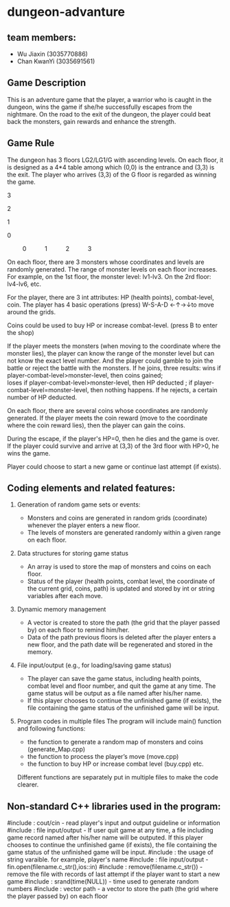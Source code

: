 # dungeon-advanture
## team members:
- Wu Jiaxin (3035770886)
- Chan KwanYi (3035691561)
## Game Description
This is an adventure game that the player, a warrior who is caught in the dungeon, wins the game if she/he successfully escapes from the nightmare. On the road to the exit of the dungeon, the player could beat back the monsters, gain rewards and enhance the strength. 

## Game Rule 
The dungeon has 3 floors LG2/LG1/G with ascending levels. On each floor, it is designed as a 4*4 table among which (0,0) is the entrance and (3,3) is the exit. The player who arrives (3,3) of the G floor is regarded as winning the game.

3

2

1

0

`     `0`      `1`      `2`      `3

On each floor, there are 3 monsters whose coordinates and levels are randomly generated. The range of monster levels on each floor increases. For example, on the 1st floor, the monster level: lv1-lv3. On the 2rd floor: lv4-lv6, etc.

For the player, there are 3 int attributes: HP (health points), combat-level, coin.
The player has 4 basic operations (press) W-S-A-D ←↑→↓to move around the grids. 

Coins could be used to buy HP or increase combat-level. (press B to enter the shop)

If the player meets the monsters (when moving to the coordinate where the monster lies), the player can know the range of the monster level but can not know the exact level number. And the player could gamble to join the battle or reject the battle with the monsters. 
If he joins, three results: 
wins if player-combat-level>monster-level, then coins gained;  
loses if player-combat-level>monster-level, then HP deducted ; 
if player-combat-level=monster-level, then nothing happens. 
If he rejects, a certain number of HP deducted.

On each floor, there are several coins whose coordinates are randomly generated. 
If the player meets the coin reward (move to the coordinate where the coin reward lies), then the player can gain the coins.

During the escape, if the player's HP=0, then he dies and the game is over. If the player could survive and arrive at (3,3) of the 3rd floor with HP>0, he wins the game. 

Player could choose to start a new game or continue last attempt (if exists).


## Coding elements and related features:
1. Generation of random game sets or events: 
    - Monsters and coins are generated in random grids (coordinate) whenever the player enters a new floor.
    - The levels of monsters are generated randomly within a given range on each floor.
2. Data structures for storing game status
    - An array is used to store the map of monsters and coins on each floor.
    - Status of the player (health points, combat level, the coordinate of the current grid, coins, path) is updated and stored by int or string variables after each move.
3. Dynamic memory management 
    - A vector is created to store the path (the grid that the player passed by) on each floor to remind him/her. 
    - Data of the path previous floors is deleted after the player enters a new floor, and the path date will be regenerated and stored in the memory.
4. File input/output (e.g., for loading/saving game status)
    - The player can save the game status, including health points, combat level and floor number, and quit the game at any time. The game status will be output as a file named after his/her name.
    - If this player chooses to continue the unfinished game (if exists), the file containing the game status of the unfinished game will be input. 
5. Program codes in multiple files 
    The program will include main() function and following functions:
    - the function to generate a random map of monsters and coins (generate_Map.cpp)
    - the function to process the player’s move (move.cpp)
    - the function to buy HP or increase combat level (buy.cpp)
    etc.
    
    Different functions are separately put in multiple files to make the code clearer.
   
## Non-standard C++ libraries used in the program:
#include <iostream> : cout/cin - read player's input and output guideline or information
#include <fstream>  : file input/output - If user quit game at any time, a file including game record named after his/her name will be outputed. If this player chooses to continue the unfinished game (if exists), the file containing the game status of the unfinished game will be input.
#include <string>   : the usage of string varaible. for example, player's name
#include <cstdlib>  : file input/output - fin.open(filename.c_str(),ios::in)
#include <cstdio>   : remove(filename.c_str()) - remove the file with records of last attempt if the player want to start a new game
#include <ctime>    : srand(time(NULL)) - time used to generate random numbers
#include <vector>   : vector <Position> path - a vector to store the path (the grid where the player passed by) on each floor

